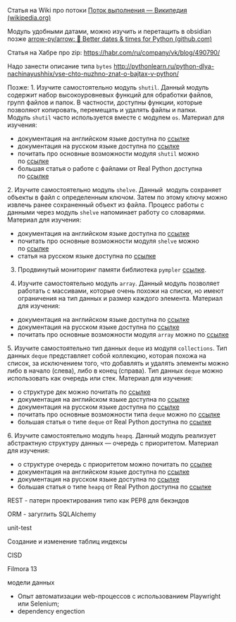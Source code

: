 
Статья на Wiki  про потоки
[Поток выполнения — Википедия (wikipedia.org)](https://ru.wikipedia.org/wiki/%D0%9F%D0%BE%D1%82%D0%BE%D0%BA_%D0%B2%D1%8B%D0%BF%D0%BE%D0%BB%D0%BD%D0%B5%D0%BD%D0%B8%D1%8F)

Модуль удобными датами, можно изучить и перетащить в obsidian позже
[arrow-py/arrow: 🏹 Better dates & times for Python (github.com)](https://github.com/arrow-py/arrow)

Статья на Хабре про zip:
https://habr.com/ru/company/vk/blog/490790/

Надо занести описание типа `bytes`
http://pythonlearn.ru/python-dlya-nachinayushhix/vse-chto-nuzhno-znat-o-bajtax-v-python/


Позже:
1. Изучите самостоятельно модуль `shutil`. Данный модуль содержит набор высокоуровневых функций для обработки файлов, групп файлов и папок. В частности, доступны функции, которые позволяют копировать, перемещать и удалять файлы и папки. Модуль `shutil` часто используется вместе с модулем `os`.
Материал для изучения:
- документация на английском языке доступна по [ссылке](https://docs.python.org/3/library/shutil.html)
- документация на русском языке доступна по [ссылке](https://docs-python.ru/standart-library/modul-shutil-python/)
- почитать про основные возможности модуля `shutil` можно по [ссылке](https://egorovegor.ru/python-shutil/)
- большая статья о работе с файлами от Real Python доступна по [ссылке](https://realpython.com/working-with-files-in-python/)

2. Изучите самостоятельно модуль `shelve`. Данный  модуль сохраняет объекты в файл с определенным ключом. Затем по этому ключу можно извлечь ранее сохраненный объект из файла. Процесс работы с данными через модуль `shelve` напоминает работу со словарями.
Материал для изучения:
- документация на английском языке доступна по [ссылке](https://docs.python.org/3/library/shelve.html)
- почитать про основные возможности модуля `shelve` можно по [ссылке](https://pymotw.com/3/shelve/index.html)
- статья на русском языке доступна по [ссылке](https://metanit.com/python/tutorial/4.6.php)

3. Продвинутый мониторинг памяти библиотека `pympler` [ссылке](https://pympler.readthedocs.io/en/latest/).
  
4. Изучите самостоятельно модуль `array`. Данный модуль позволяет работать с массивами, которые очень похожи на списки, но имеют ограничения на тип данных и размер каждого элемента.
Материал для изучения:
- документация на английском языке доступна по [ссылке](https://docs.python.org/3/library/array.html)
- документация на русском языке доступна по [ссылке](https://docs-python.ru/standart-library/modul-array-python/)
- почитать про основные возможности модуля `array` можно по [ссылке](https://pythonist.ru/massiv-v-python/)

5. Изучите самостоятельно тип данных `deque` из модуля `collections`. Тип данных `deque` представляет собой коллекцию, которая похожа на список, за исключением того, что добавлять и удалять элементы можно либо в начало (слева), либо в конец (справа). Тип данных `deque` можно использовать как очередь или стек.
Материал для изучения:
- о структуре дек можно почитать по [ссылке](https://neerc.ifmo.ru/wiki/index.php?title=%D0%94%D0%B5%D0%BA)
- документация на английском языке доступна по [ссылке](https://docs.python.org/3/library/collections.html#collections.deque)
- документация на русском языке доступна по [ссылке](https://docs-python.ru/standart-library/modul-collections-python/klass-deque-modulja-collections/)
- почитать про основные возможности типа `deque` можно по [ссылке](https://tirinox.ru/collections-deque/)
- большая статья о типе `deque` от Real Python доступна по [ссылке](https://realpython.com/python-deque/)

6. Изучите самостоятельно модуль `heapq`. Данный модуль реализует абстрактную структуру данных — очередь с приоритетом.
Материал для изучения:
- о структуре очередь с приоритетом можно почитать по [ссылке](https://ru.wikipedia.org/wiki/%D0%9E%D1%87%D0%B5%D1%80%D0%B5%D0%B4%D1%8C_%D1%81_%D0%BF%D1%80%D0%B8%D0%BE%D1%80%D0%B8%D1%82%D0%B5%D1%82%D0%BE%D0%BC_(%D0%BF%D1%80%D0%BE%D0%B3%D1%80%D0%B0%D0%BC%D0%BC%D0%B8%D1%80%D0%BE%D0%B2%D0%B0%D0%BD%D0%B8%D0%B5))
- документация на английском языке доступна по [ссылке](https://docs.python.org/3/library/heapq.html)
- документация на русском языке доступна по [ссылке](https://docs-python.ru/standart-library/modul-heapq-python/)
- большая статья о типе `heapq` от Real Python доступна по [ссылке](https://realpython.com/python-heapq-module/)


REST - патерн проектирования типо как PEP8 для бекэндов

ORM - загуглить
SQLAlchemy

unit-test

Создание и изменение таблиц
индексы

CISD

Filmora 13

модели данных

- Опыт автоматизации web-процессов с использованием Playwright или Selenium;
- dependency engection